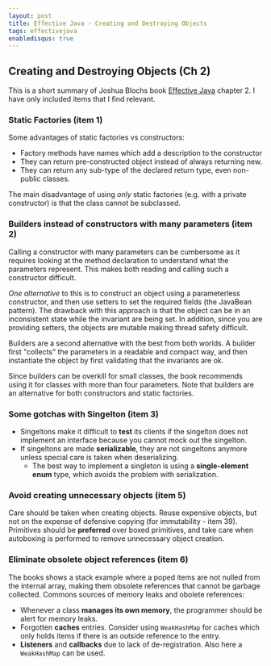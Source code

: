 ```yaml
---
layout: post
title: Effective Java - Creating and Destroying Objects
tags: effectivejava
enabledisqus: true
---
```


## Creating and Destroying Objects (Ch 2)
This is a short summary of Joshua Blochs book [Effective Java](https://www.amazon.com/Effective-Java-2nd-Joshua-Bloch/dp/0321356683) chapter 2. I have only included items that I find relevant.

### Static Factories (item 1)
Some advantages of static factories vs constructors:

* Factory methods have names which add a description to the constructor
* They can return pre-constructed object instead of always returning new.
* They can return any sub-type of the declared return type, even non-public classes.

The main disadvantage of using _only_ static factories (e.g. with a private constructor) is that the class cannot be subclassed.

### Builders instead of constructors with many parameters (item 2)
Calling a constructor with many parameters can be cumbersome as it requires looking at the method declaration to understand what the parameters represent. This makes both reading and calling such a constructor difficult.

*One alternative* to this is to construct an object using a parameterless constructor, and then use setters to set the required fields (the JavaBean pattern). The drawback with this approach is that the object can be in an inconsistent state while the invariant are being set. In addition, since you are providing setters, the objects are mutable making thread safety difficult.

Builders are a second alternative with the best from both worlds. A builder first "collects" the parameters in a readable and compact way, and then instantiate the object by first validating that the invariants are ok.

Since builders can be overkill for small classes, the book recommends using it for classes with more than four parameters. Note that builders are an alternative for both constructors and static factories.

### Some gotchas with Singelton (item 3)
* Singeltons make it difficult to **test** its clients if the singelton does not implement an interface because you cannot mock out the singelton.
* If singeltons are made **serializable**, they are not singeltons anymore unless special care is taken when deserializing.
  * The best way to implement a singleton is using a **single-element enum** type, which avoids the problem with serialization.


### Avoid creating unnecessary objects (item 5)
Care should be taken when creating objects. Reuse expensive objects, but not on the expense of defensive copying (for immutability - item 39).
Primitives should be **preferred** over boxed primitives, and take care when autoboxing is performed to remove unnecessary object creation.

### Eliminate obsolete object references (item 6)
The books shows a stack example where a poped items are not nulled from the internal array, making them obsolete references that cannot be garbage collected.
Commons sources of memory leaks and obolete references:

* Whenever a class **manages its own memory**, the programmer should be alert for memory leaks.
* Forgotten **caches** entries. Consider using `WeakHashMap` for caches which only holds items if there is an outside reference to the entry.
* **Listeners** and **callbacks** due to lack of de-registration. Also here a `WeakHashMap` can be used.
